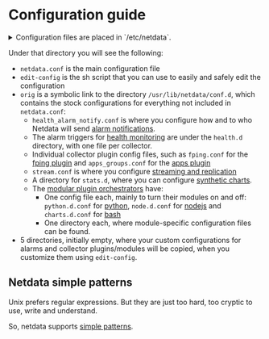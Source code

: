 # Configuration guide

<details><summary>Configuration files are placed in `/etc/netdata`.</summary>
Depending on your installation method, Netdata will have been installed either directly under `/`, or under `/opt/netdata`. The paths mentioned here and in the documentation in general assume that your installation is under `/`. If it is not, you will find the exact same paths under `/opt/netdata` as well. (i.e. `/etc/netdata` will be `/opt/netdata/etc/netdata`).</details>

Under that directory you will see the following:
 - `netdata.conf` is the main configuration file 
 - `edit-config` is the sh script that you can use to easily and safely edit the configuration
 - `orig` is a symbolic link to the directory `/usr/lib/netdata/conf.d`, which contains the stock configurations for everything not included in `netdata.conf`:
    - `health_alarm_notify.conf` is where you configure how and to who Netdata will send [alarm notifications](../health/notifications/#netdata-alarm-notifications). 
    - The alarm triggers for [health monitoring](../../health/#health-monitoring) are under the `health.d` directory, with one file per collector. 
    - Individual collector plugin config files, such as `fping.conf` for the [fping plugin](../../collectors/fping.plugin/) and `apps_groups.conf` for the [apps plugin](collectors/apps.plugin/) 
    - `stream.conf` is where you configure [streaming and replication](../../streaming/#streaming-and-replication)
    -  A directory for `stats.d`, where you can configure [synthetic charts](../../collectors/statsd.plugin/#synthetic-statsd-charts).
    - The [modular plugin orchestrators](../../collectors/plugins.d/#external-plugins-overview) have:
        -  One config file each, mainly to turn their modules on and off: `python.d.conf` for [python](../../collectors/python.d.plugin/#pythondplugin), `node.d.conf` for [nodejs](../../collectors/node.d.plugin/#nodedplugin) and `charts.d.conf` for [bash](../../collectors/charts.d.plugin/#chartsdplugin) 
        - One directory each, where module-specific configuration files can be found.
 - 5 directories, initially empty, where your custom configurations for alarms and collector plugins/modules will be copied, when you customize them using `edit-config`. 


## Netdata simple patterns

Unix prefers regular expressions. But they are just too hard, too cryptic to use, write and understand.

So, netdata supports [simple patterns](../../libnetdata/simple_pattern/). 
